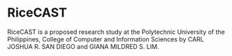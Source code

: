 # RiceCAST
RiceCAST is a proposed research study at the Polytechnic University of the Philippines, College of Computer and Information Sciences by CARL JOSHUA R. SAN DIEGO and GIANA MILDRED S. LIM.
